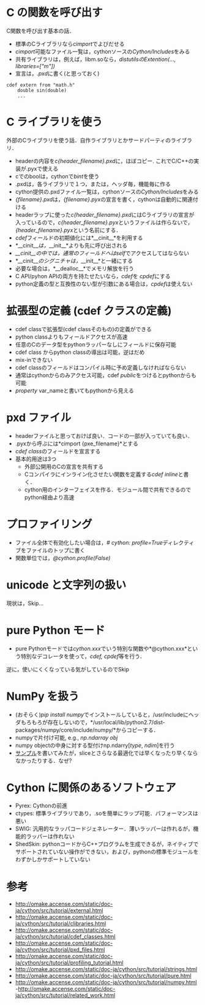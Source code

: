# C の関数を呼び出す

C関数を呼び出す基本の話．

- 標準のCライブラリなら*cimport*でよびだせる
- *cimport*可能なファイル一覧は，cythonソースの*Cython/Includes*をみる
- 共有ライブラリは，例えば，libm.soなら，*distutilsのExtention(..., libraries=["m"])*
- 宣言は，*.pxd*に書く(と思っておく)
```cpython
cdef extern from "math.h"
    double sin(double)
    ...
```

# C ライブラリを使う

外部のCライブラリを使う話．自作ライブラリとかサードパーティのライブラリ．

- headerの内容を*c{header_filename}.pxd*に，ほぼコピー. これでC/C++の実装が.pyxで使える
- cでのboolは，cythonで*bint*を使う
- .pxdは，各ライブラリで１つ，または，ヘッダ毎，機能毎に作る
- cython提供の.pxdファイル一覧は，cythonソースの*Cython/Includes*をみる
- *{filename}.pxd*は，*{filename}.pyx*の宣言を書く，cythonは自動的に関連付ける
- headerラップに使った*c{header_filename}.pxd*にはCライブラリの宣言が入っているので，*c{header_filename}.pyx*というファイルは作らないで，*{header_filename}.pyx*という名前にする．
- *cdef*フィールドの初期値化には*\_\_cinit\_\_*を利用する
- *\_\_cinit\_\_*は，*\_\_init\_\_*よりも先に呼び出される
- *\_\_cinit\_\_*の中では，通常のフィールドへは*self*でアクセスしてはならない
- *\_\_cinit\_\_*のシグニチャは，*\_\_init\_\_*と一緒にする
- 必要な場合は，*\_\_dealloc\_\_*でメモリ解放を行う
- C API/pyhon APIの両方を持たせたいなら，*cdef*を *cpdef*にする
- python定義の型と互換性のない型が引数にある場合は，*cpdef*は使えない

# 拡張型の定義 (cdef クラスの定義)
- cdef classで拡張型(cdef classそのもの)の定義ができる
- python classよりもフィールドアクセスが高速
- 任意のCのデータ型をpythonラッパーなしにフィールドに保存可能
- cdef class からpython classの導出は可能，逆はだめ
- mix-inできない
- cdef classのフィールドはコンパイル時に予め定義しなければならない
- 通常はcythonからのみアクセス可能，cdef *public*をつけるとpythonからも可能
- *property* var_nameと書いてもpythonから見える

# pxd ファイル
- headerファイルと思っておけば良い．コードの一部が入っていても良い．
- .pyxから呼ぶには*cimport {pxe_filename}*とする
- *cdef class*のフィールドを宣言する
- 基本的用途は3つ
  - 外部公開用のCの宣言を共有する
  - Cコンパイラにインライン化させたい関数を定義する*cdef inline*と書く．
  - cython用のインターフェイスを作る．モジュール間で共有できるのでpython経由より高速

# プロファイリング
- ファイル全体で有効化したい場合は，*# cython: profile=True*ディレクティブをファイルのトップに書く
- 関数単位では，*@cython.profile(False)*

# unicode と文字列の扱い

現状は，Skip...

# pure Python モード

- pure Pythonモードでは*cython.xxx*でいう特別な関数や*@cython.xxx*という特別なデコレータを使って，*cdef, cpdef*等を行う．

逆に，使いにくくなっている気がしているのでSkip

# NumPy を扱う
- (おそらく)*pip install numpy*でインストールしていると，/usr/includeにヘッダもろもろが存在しないので，*/usr/local/lib/python2.7/dist-packages/numpy/core/include/numpy/*からコピーする．
- numpyで片付け可能, e.g., *np.ndarray obj*
- numpy objectの中身に対する型付けnp.ndarry[*type*, *ndim*]を行う
- [サンプル](https://github.com/kzky/languages/tree/master/cython/tutorial/numpy)を書いてみたが，sliceとさらなる最適化では早くなったり早くならなかったりする．なぜ?

# Cython に関係のあるソフトウェア
- Pyrex: Cythonの前進
- ctypes: 標準ライブラリであり，.soを簡単にラップ可能．パフォーマンスは悪い
- SWIG: 汎用的なラッパコードジェネレーター．薄いラッパーは作れるが，機能的ラッパーは作れない
- ShedSkin: pythonコードからC++プログラムを生成できるが，ネイティブでサポートされていない操作ができない，および，pythonの標準モジュールをわずかしかサポートしていない

# 参考
- http://omake.accense.com/static/doc-ja/cython/src/tutorial/external.html
- http://omake.accense.com/static/doc-ja/cython/src/tutorial/clibraries.html
- http://omake.accense.com/static/doc-ja/cython/src/tutorial/cdef_classes.html
- http://omake.accense.com/static/doc-ja/cython/src/tutorial/pxd_files.html
- http://omake.accense.com/static/doc-ja/cython/src/tutorial/profiling_tutorial.html
- http://omake.accense.com/static/doc-ja/cython/src/tutorial/strings.html
- http://omake.accense.com/static/doc-ja/cython/src/tutorial/pure.html
- http://omake.accense.com/static/doc-ja/cython/src/tutorial/numpy.html
 -http://omake.accense.com/static/doc-ja/cython/src/tutorial/related_work.html


